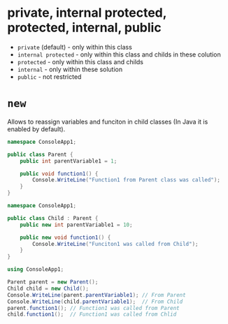 #                  private, internal protected, protected, internal, public

- `private` (default) - only within this class
- `internal protected` - only within this class and childs in these colution
- `protected` - only within this class and childs
- `internal` - only within these solution
- `public` - not restricted

#                  `new`

Allows to reassign variables and funciton in child classes (In Java it is enabled by default).

```C#
namespace ConsoleApp1; 

public class Parent {
    public int parentVariable1 = 1;

    public void function1() {
        Console.WriteLine("Function1 from Parent class was called");
    }
}
```

```C#
namespace ConsoleApp1; 

public class Child : Parent {
    public new int parentVariable1 = 10;

    public new void function1() {
        Console.WriteLine("Funciton1 was called from Child");
    }
}
```

```C#
using ConsoleApp1;

Parent parent = new Parent();
Child child = new Child();
Console.WriteLine(parent.parentVariable1); // From Parent
Console.WriteLine(child.parentVariable1);  // From Child
parent.function1(); // Function1 was called from Parent
child.function1();  // Function1 was called from Chlid
```

